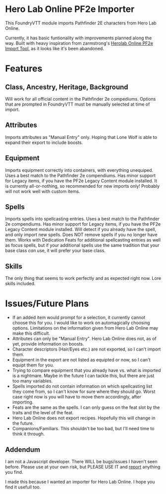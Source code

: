 # Hero Lab Online PF2e Importer

This FoundryVTT module imports Pathfinder 2E characters from Hero Lab Online.

Currently, it has basic funtionality with improvements planned along the way.
Built with heavy inspiration from zarmstrong's [Herolab Online PF2e Import Tool](https://github.com/zarmstrong/hlo-importer), as it looks like it's been abandoned.

# Features

## Class, Ancestry, Heritage, Background

Will work for all official content in the Pathfinder 2e compediums. Options that are prompted in FoundryVTT must be manually selected at time of import.

## Attributes

Imports attributes as "Manual Entry" only. Hoping that Lone Wolf is able to expand their export to include boosts.

## Equipment

Imports equipment correctly into containers, with everything unequiped. Uses a best match to the Pathfinder 2e compendiums. Has minor support for Legacy items, if you have the PF2e Legacy Content module installed. It is currently all-or-nothing, so recommended for new imports only! Probably will not work well with custom items.

## Spells

Imports spells into spellcasting entries. Uses a best match to the Pathfinder 2e compendiums. Has minor support for Legacy items, if you have the PF2e Legacy Content module installed. Will detect if you already have the spell, and only import new spells. Does NOT remove spells if you no longer have them. Works with Dedication Feats for additional spellcasting entries as well as focus spells, but if your additional spells use the same tradition that your base class *can* use, it will prefer your base class.

## Skills

The only thing that seems to work perfectly and as expected right now. Lore skills included.


# Issues/Future Plans

- If an added item would prompt for a selection, it currently cannot choose this for you. I would like to work on automagically choosing options. Limitations on the information given from Hero Lab Online may make this difficult.
- Attributes can only be "Manual Entry". Hero Lab Online does not, as of yet, provide information on boosts.
- Character descriptors (Hair/Eyes etc.) are not exported, so I can't import them.
- Equipment in the export are not listed as equipted or now, so I can't equipt them for you.
- Trying to compare equipment that you already have vs. what is imported is a nightmare. Maybe in the future I can tackle this, but there are just too many variables.
- Spells imported do not contain information on which spellcasting list they come from, so I can't know for sure where they should go. Worst case right now is you will have to move them accordingly, after importing.
- Feats are the same as the spells. I can only guess on the feat slot by the traits and the level of the feat.
- Hero Lab Online does not export recipes. Hopefully this will change in the future.
- Companions/Familiars. This shouldn't be too bad, but I'll need time to think it through.

## Addendum

I am not a Javascript developer. There WILL be bugs/issues I haven't seen before. Please use at your own risk, but PLEASE USE IT and [report](https://github.com/GeneralHuli/HeroLab-Importer/issues) anything you find.

I made this because I wanted an importer for Hero Lab Online. I hope you find it usefull too.